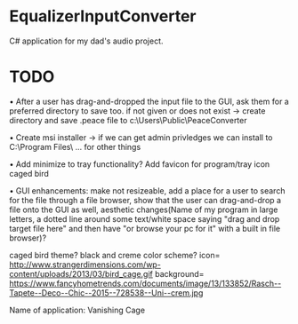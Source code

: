 # EqualizerInputConverter
C# application for my dad's audio project.

# TODO
• After a user has drag-and-dropped the input file to the GUI, ask them for a preferred directory to save too.
    if not given or does not exist -> create directory and save .peace file to c:\Users\Public\PeaceConverter 

• Create msi installer -> if we can get admin privledges we can install to C:\Program Files\ ... for other things

• Add minimize to tray functionality?
    Add favicon for program/tray icon caged bird
    
• GUI enhancements: make not resizeable, add a place for a user to search for the file through a file browser, show that the user can drag-and-drop a file onto the GUI as well, aesthetic changes(Name of my program in large letters, a dotted line around some text/white space saying "drag and drop target file here" and then have "or browse your pc for it" with a built in file browser)?

caged bird theme? black and creme color scheme?
icon= http://www.strangerdimensions.com/wp-content/uploads/2013/03/bird_cage.gif 
background= https://www.fancyhometrends.com/documents/image/13/133852/Rasch--Tapete--Deco--Chic--2015--728538--Uni--crem.jpg

Name of application: Vanishing Cage


    



